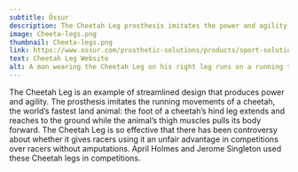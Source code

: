 ```yaml
---
subtitle: Össur
description: The Cheetah Leg prosthesis imitates the power and agility of a running cheetah. 
image: Cheeta-legs.png
thumbnail: Cheeta-legs.png
link: https://www.ossur.com/prosthetic-solutions/products/sport-solutions/cheetah
text: Cheetah Leg Website
alt: A man wearing the Cheetah Leg on his right leg runs on a running track.
---
```

The Cheetah Leg is an example of streamlined design that produces power and agility. The prosthesis imitates the running movements of a cheetah, the world’s fastest land animal: the foot of a cheetah’s hind leg extends and reaches to the ground while the animal’s thigh muscles pulls its body forward. The Cheetah Leg is so effective that there has been controversy about whether it gives racers using it an unfair advantage in competitions over racers without amputations. April Holmes and Jerome Singleton used these Cheetah legs in competitions.  

